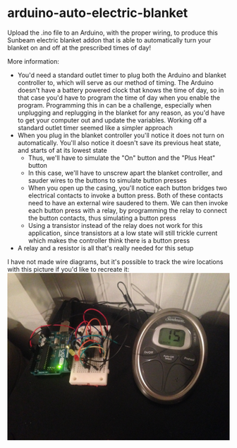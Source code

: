 # arduino-auto-electric-blanket

Upload the .ino file to an Arduino, with the proper wiring, to produce this Sunbeam electric blanket addon that is able to automatically turn your blanket on and off at the prescribed times of day!

More information:
- You'd need a standard outlet timer to plug both the Arduino and blanket controller to, which will serve as our method of timing.  The Arduino doesn't have a battery powered clock that knows the time of day, so in that case you'd have to program the time of day when you enable the program.  Programming this in can be a challenge, especially when unplugging and replugging in the blanket for any reason, as you'd have to get your computer out and update the variables.  Working off a standard outlet timer seemed like a simpler approach
- When you plug in the blanket controller you'll notice it does not turn on automatically.  You'll also notice it doesn't save its previous heat state, and starts of at its lowest state
   - Thus, we'll have to simulate the "On" button and the "Plus Heat" button
   - In this case, we'll have to unscrew apart the blanket controller, and sauder wires to the buttons to simulate button presses
   - When you open up the casing, you'll notice each button bridges two electrical contacts to invoke a button press.  Both of these contacts need to have an external wire saudered to them.  We can then invoke each button press with a relay, by programming the relay to connect the button contacts, thus simulating a button press
   - Using a transistor instead of the relay does not work for this application, since transistors at a low state will still trickle current which makes the controller think there is a button press
- A relay and a resistor is all that's really needed for this setup

I have not made wire diagrams, but it's possible to track the wire locations with this picture if you'd like to recreate it: 
![image](https://raw.githubusercontent.com/vbajenaru/arduino-auto-electric-blanket/master/pic3.jpg)
